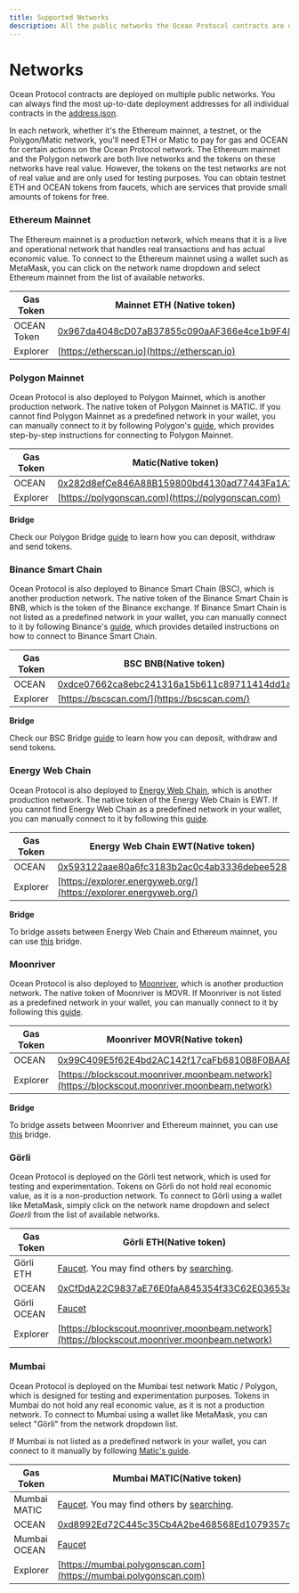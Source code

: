 ```yaml
---
title: Supported Networks
description: All the public networks the Ocean Protocol contracts are deployed to.
---
```


# Networks

Ocean Protocol contracts are deployed on multiple public networks. You can always find the most up-to-date deployment addresses for all individual contracts in the [address.json](https://github.com/oceanprotocol/contracts/blob/v4main/addresses/address.json).

In each network, whether it's the Ethereum mainnet, a testnet, or the Polygon/Matic network, you'll need ETH or Matic to pay for gas and OCEAN for certain actions on the Ocean Protocol network. The Ethereum mainnet and the Polygon network are both live networks and the tokens on these networks have real value. However, the tokens on the test networks are not of real value and are only used for testing purposes. You can obtain testnet ETH and OCEAN tokens from faucets, which are services that provide small amounts of tokens for free.

### Ethereum Mainnet

The Ethereum mainnet is a production network, which means that it is a live and operational network that handles real transactions and has actual economic value. To connect to the Ethereum mainnet using a wallet such as MetaMask, you can click on the network name dropdown and select Ethereum mainnet from the list of available networks.

| Gas Token   | Mainnet ETH (Native token)                                                                                          |
| ----------- | ------------------------------------------------------------------------------------------------------------------- |
| OCEAN Token | [0x967da4048cD07aB37855c090aAF366e4ce1b9F48](https://etherscan.io/token/0x967da4048cD07aB37855c090aAF366e4ce1b9F48) |
| Explorer    | [https://etherscan.io](https://etherscan.io)                                                                        |

### Polygon Mainnet

Ocean Protocol is also deployed to Polygon Mainnet, which is another production network. The native token of Polygon Mainnet is MATIC. If you cannot find Polygon Mainnet as a predefined network in your wallet, you can manually connect to it by following Polygon's [guide](https://wiki.polygon.technology/docs/develop/metamask/config-polygon-on-metamask/#add-the-polygon-network-manually), which provides step-by-step instructions for connecting to Polygon Mainnet.

| Gas Token | Matic(Native token)                                                                                                    |
| --------- | ---------------------------------------------------------------------------------------------------------------------- |
| OCEAN     | [0x282d8efCe846A88B159800bd4130ad77443Fa1A1](https://polygonscan.com/token/0x282d8efce846a88b159800bd4130ad77443fa1a1) |
| Explorer  | [https://polygonscan.com](https://polygonscan.com)                                                                     |

**Bridge**

Check our Polygon Bridge [guide](bridges.md) to learn how you can deposit, withdraw and send tokens.

### Binance Smart Chain

Ocean Protocol is also deployed to Binance Smart Chain (BSC), which is another production network. The native token of the Binance Smart Chain is BNB, which is the token of the Binance exchange. If Binance Smart Chain is not listed as a predefined network in your wallet, you can manually connect to it by following Binance's [guide](https://academy.binance.com/en/articles/connecting-metamask-to-binance-smart-chain), which provides detailed instructions on how to connect to Binance Smart Chain.

| Gas Token | BSC BNB(Native token)                                                                                              |
| --------- | ------------------------------------------------------------------------------------------------------------------ |
| OCEAN     | [0xdce07662ca8ebc241316a15b611c89711414dd1a](https://bscscan.com/token/0xdce07662ca8ebc241316a15b611c89711414dd1a) |
| Explorer  | [https://bscscan.com/](https://bscscan.com/)                                                                       |

**Bridge**

Check our BSC Bridge [guide](bridges.md#binance-smart-chain-bsc-bridge) to learn how you can deposit, withdraw and send tokens.

### Energy Web Chain

Ocean Protocol is also deployed to [Energy Web Chain](https://energy-web-foundation.gitbook.io/energy-web/technology/trust-layer-energy-web-chain), which is another production network. The native token of the Energy Web Chain is EWT. If you cannot find Energy Web Chain as a predefined network in your wallet, you can manually connect to it by following this [guide](https://energy-web-foundation.gitbook.io/energy-web/how-tos-and-tutorials/connect-to-energy-web-chain-main-network-with-metamash).

| Gas Token | Energy Web Chain EWT(Native token)                                                                                            |
| --------- | ----------------------------------------------------------------------------------------------------------------------------- |
| OCEAN     | [0x593122aae80a6fc3183b2ac0c4ab3336debee528](https://explorer.energyweb.org/token/0x593122aae80a6fc3183b2ac0c4ab3336debee528) |
| Explorer  | [https://explorer.energyweb.org/](https://explorer.energyweb.org/)                                                            |

**Bridge**

To bridge assets between Energy Web Chain and Ethereum mainnet, you can use [this](https://bridge.carbonswap.exchange/) bridge.

### Moonriver

Ocean Protocol is also deployed to [Moonriver](https://docs.moonbeam.network/builders/get-started/networks/moonriver/), which is another production network. The native token of Moonriver is MOVR. If Moonriver is not listed as a predefined network in your wallet, you can manually connect to it by following this [guide](https://docs.moonbeam.network/builders/get-started/networks/moonriver/#connect-metamask).

| Gas Token | Moonriver MOVR(Native token)                                                                                                                                 |
| --------- | ------------------------------------------------------------------------------------------------------------------------------------------------------------ |
| OCEAN     | [0x99C409E5f62E4bd2AC142f17caFb6810B8F0BAAE](https://blockscout.moonriver.moonbeam.network/token/0x99C409E5f62E4bd2AC142f17caFb6810B8F0BAAE/token-transfers) |
| Explorer  | [https://blockscout.moonriver.moonbeam.network](https://blockscout.moonriver.moonbeam.network)                                                               |

**Bridge**

To bridge assets between Moonriver and Ethereum mainnet, you can use [this](https://anyswap.exchange/#/bridge) bridge.

### Görli

Ocean Protocol is deployed on the Görli test network, which is used for testing and experimentation. Tokens on Görli do not hold real economic value, as it is a non-production network. To connect to Görli using a wallet like MetaMask, simply click on the network name dropdown and select _Goerli_ from the list of available networks.

| Gas Token   | Görli ETH(Native token)                                                                                                                                  |
| ----------- | -------------------------------------------------------------------------------------------------------------------------------------------------------- |
| Görli ETH   | [Faucet](https://goerlifaucet.com/). You may find others by [searching](https://www.google.com/search?q=goerli+ether+faucet%5C\&oq=goerli+ether+faucet). |
| OCEAN       | [0xCfDdA22C9837aE76E0faA845354f33C62E03653a](https://goerli.etherscan.io/address/0xcfdda22c9837ae76e0faa845354f33c62e03653a)                             |
| Görli OCEAN | [Faucet](https://faucet.goerli.oceanprotocol.com)                                                                                                        |
| Explorer    | [https://blockscout.moonriver.moonbeam.network](https://blockscout.moonriver.moonbeam.network)                                                           |

### Mumbai

Ocean Protocol is deployed on the Mumbai test network Matic / Polygon, which is designed for testing and experimentation purposes. Tokens in Mumbai do not hold any real economic value, as it is not a production network. To connect to Mumbai using a wallet like MetaMask, you can select "Görli" from the network dropdown list.

If Mumbai is not listed as a predefined network in your wallet, you can connect to it manually by following [Matic's guide](https://wiki.polygon.technology/docs/develop/metamask/config-polygon-on-metamask/).

| Gas Token    | Mumbai MATIC(Native token)                                                                                                    |
| ------------ | ----------------------------------------------------------------------------------------------------------------------------- |
| Mumbai MATIC | [Faucet](https://faucet.matic.network/). You may find others by [searching](https://www.google.com/search?q=mumbai+faucet).   |
| OCEAN        | [0xd8992Ed72C445c35Cb4A2be468568Ed1079357c8](https://mumbai.polygonscan.com/token/0xd8992Ed72C445c35Cb4A2be468568Ed1079357c8) |
| Mumbai OCEAN | [Faucet](https://faucet.mumbai.oceanprotocol.com/)                                                                            |
| Explorer     | [https://mumbai.polygonscan.com](https://mumbai.polygonscan.com)                                                              |

